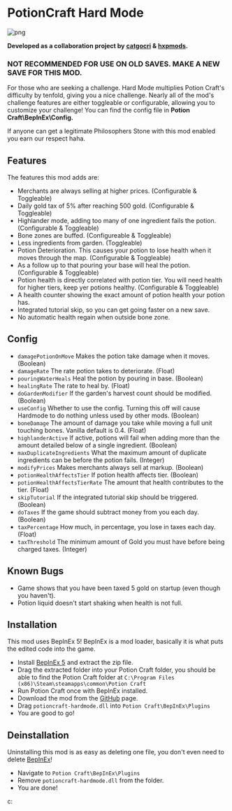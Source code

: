 # PotionCraft Hard Mode 
![png](https://cdn.discordapp.com/attachments/895710238060216370/895752054323183646/Untitled_design_23.png)

**Developed as a collaboration project by [catgocri](https://github.com/catgocri) & [hxpmods](https://github.com/hxpmods).**

### NOT RECOMMENDED FOR USE ON OLD SAVES. MAKE A NEW SAVE FOR THIS MOD.

For those who are seeking a challenge. Hard Mode multiplies Potion Craft's difficulty by tenfold, giving you a nice challenge. Nearly all of the mod's challenge features are either toggleable or configurable, allowing you to customize your challenge! You can find the config file in **Potion Craft\BepInEx\Config.**

If anyone can get a legitimate Philosophers Stone with this mod enabled you earn our respect haha.
## Features
The features this mod adds are:
- Merchants are always selling at higher prices. (Configurable & Toggleable)
- Daily gold tax of 5% after reaching 500 gold. (Configurable & Toggleable)
- Highlander mode, adding too many of one ingredient fails the potion. (Configurable & Toggleable)
- Bone zones are buffed. (Configureable & Toggleable)
- Less ingredients from garden. (Toggleable)
- Potion Deterioration. This causes your potion to lose health when it moves through the map. (Configurable & Toggleable)
- As a follow up to that pouring your base will heal the potion. (Configurable & Toggleable)
- Potion health is directly correlated with potion tier. You will need health for higher tiers, keep yer potions healthy. (Configurable & Toggleable)
- A health counter showing the exact amount of potion health your potion has.
- Integrated tutorial skip, so you can get going faster on a new save.
- No automatic health regain when outside bone zone.
## Config
- `damagePotionOnMove` Makes the potion take damage when it moves. (Boolean)
- `damageRate` The rate potion takes to deteriorate. (Float)
- `pouringWaterHeals` Heal the potion by pouring in base. (Boolean)
- `healingRate` The rate to heal by. (Float)
- `doGardenModifier` If the garden's harvest count should be modified. (Boolean)
- `useConfig` Whether to use the config. Turning this off will cause Hardmode to do nothing unless used by other mods. (Boolean)
- `boneDamage` The amount of damage you take while moving a full unit touching bones. Vanilla default is 0.4. (Float)
- `highlanderActive` If active, potions will fail when adding more than the amount detailed below of a single ingredient. (Boolean)
- `maxDuplicateIngredients` What the maximum amount of duplicate ingredients can be before the potion fails. (Integer)
- `modifyPrices` Makes merchants always sell at markup. (Boolean)
- `potionHealthAffectsTier` If potion health affects tier. (Boolean)
- `potionHealthAffectsTierRate` The amount that health contributes to the tier. (Float)
- `skipTutorial` If the integrated tutorial skip should be triggered. (Boolean)
- `doTaxes` If the game should subtract money from you each day. (Boolean)
- `taxPercentage` How much, in percentage, you lose in taxes each day. (Float)
- `taxThreshold` The minimum amount of Gold you must have before being charged taxes. (Integer)
## Known Bugs
- Game shows that you have been taxed 5 gold on startup (even though you haven't).
- Potion liquid doesn't start shaking when health is not full.
## Installation
This mod uses BepInEx 5! BepInEx is a mod loader, basically it is what puts the edited code into the game.
- Install [BepInEx 5](https://github.com/BepInEx/BepInEx/releases) and extract the zip file.
- Drag the extracted folder into your Potion Craft folder, you should be able to find the Potion Craft folder at `C:\Program Files (x86)\Steam\steamapps\common\Potion Craft`
- Run Potion Craft once with BepInEx installed.
- Download the mod from the [GitHub](https://github.com/catgocri/HardMode/releases) page.
- Drag `potioncraft-hardmode.dll` into `Potion Craft\BepInEx\Plugins`
- You are good to go!
## Deinstallation
Uninstalling this mod is as easy as deleting one file, you don't even need to delete [BepInEx](https://github.com/BepInEx/BepInEx/releases)!
- Navigate to `Potion Craft\BepInEx\Plugins`
- Remove `potioncraft-hardmode.dll` from the folder.
- You are done!

c:
